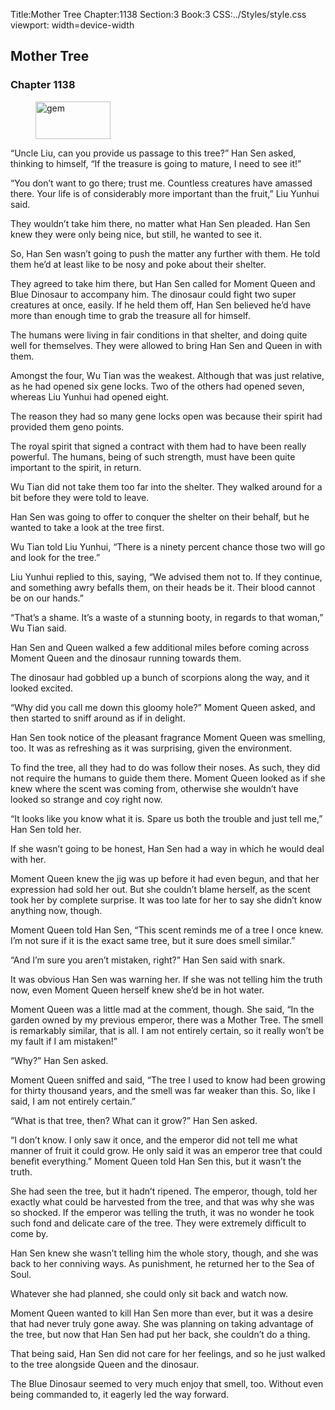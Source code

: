 Title:Mother Tree 
Chapter:1138 
Section:3 
Book:3 
CSS:../Styles/style.css 
viewport: width=device-width
  
## Mother Tree
### Chapter 1138 
<figure>
	<img src="../Images/gem.gif" alt="gem" id="gem" width="120" height="60" />
</figure>
  

  
  “Uncle Liu, can you provide us passage to this tree?” Han Sen asked, thinking to himself, “If the treasure is going to mature, I need to see it!”

“You don’t want to go there; trust me. Countless creatures have amassed there. Your life is of considerably more important than the fruit,” Liu Yunhui said.

They wouldn’t take him there, no matter what Han Sen pleaded. Han Sen knew they were only being nice, but still, he wanted to see it.

So, Han Sen wasn’t going to push the matter any further with them. He told them he’d at least like to be nosy and poke about their shelter.

They agreed to take him there, but Han Sen called for Moment Queen and Blue Dinosaur to accompany him. The dinosaur could fight two super creatures at once, easily. If he held them off, Han Sen believed he’d have more than enough time to grab the treasure all for himself.

The humans were living in fair conditions in that shelter, and doing quite well for themselves. They were allowed to bring Han Sen and Queen in with them.

Amongst the four, Wu Tian was the weakest. Although that was just relative, as he had opened six gene locks. Two of the others had opened seven, whereas Liu Yunhui had opened eight.

The reason they had so many gene locks open was because their spirit had provided them geno points.

The royal spirit that signed a contract with them had to have been really powerful. The humans, being of such strength, must have been quite important to the spirit, in return.

Wu Tian did not take them too far into the shelter. They walked around for a bit before they were told to leave.

Han Sen was going to offer to conquer the shelter on their behalf, but he wanted to take a look at the tree first.

Wu Tian told Liu Yunhui, “There is a ninety percent chance those two will go and look for the tree.”

Liu Yunhui replied to this, saying, “We advised them not to. If they continue, and something awry befalls them, on their heads be it. Their blood cannot be on our hands.”

“That’s a shame. It’s a waste of a stunning booty, in regards to that woman,” Wu Tian said.

Han Sen and Queen walked a few additional miles before coming across Moment Queen and the dinosaur running towards them.

The dinosaur had gobbled up a bunch of scorpions along the way, and it looked excited.

“Why did you call me down this gloomy hole?” Moment Queen asked, and then started to sniff around as if in delight.

Han Sen took notice of the pleasant fragrance Moment Queen was smelling, too. It was as refreshing as it was surprising, given the environment.

To find the tree, all they had to do was follow their noses. As such, they did not require the humans to guide them there. Moment Queen looked as if she knew where the scent was coming from, otherwise she wouldn’t have looked so strange and coy right now.

“It looks like you know what it is. Spare us both the trouble and just tell me,” Han Sen told her.

If she wasn’t going to be honest, Han Sen had a way in which he would deal with her.

Moment Queen knew the jig was up before it had even begun, and that her expression had sold her out. But she couldn’t blame herself, as the scent took her by complete surprise. It was too late for her to say she didn’t know anything now, though.

Moment Queen told Han Sen, “This scent reminds me of a tree I once knew. I’m not sure if it is the exact same tree, but it sure does smell similar.”

“And I’m sure you aren’t mistaken, right?” Han Sen said with snark.

It was obvious Han Sen was warning her. If she was not telling him the truth now, even Moment Queen herself knew she’d be in hot water.

Moment Queen was a little mad at the comment, though. She said, “In the garden owned by my previous emperor, there was a Mother Tree. The smell is remarkably similar, that is all. I am not entirely certain, so it really won’t be my fault if I am mistaken!”

“Why?” Han Sen asked.

Moment Queen sniffed and said, “The tree I used to know had been growing for thirty thousand years, and the smell was far weaker than this. So, like I said, I am not entirely certain.”

“What is that tree, then? What can it grow?” Han Sen asked.

“I don’t know. I only saw it once, and the emperor did not tell me what manner of fruit it could grow. He only said it was an emperor tree that could benefit everything.” Moment Queen told Han Sen this, but it wasn’t the truth.

She had seen the tree, but it hadn’t ripened. The emperor, though, told her exactly what could be harvested from the tree, and that was why she was so shocked. If the emperor was telling the truth, it was no wonder he took such fond and delicate care of the tree. They were extremely difficult to come by.

Han Sen knew she wasn’t telling him the whole story, though, and she was back to her conniving ways. As punishment, he returned her to the Sea of Soul.

Whatever she had planned, she could only sit back and watch now.

Moment Queen wanted to kill Han Sen more than ever, but it was a desire that had never truly gone away. She was planning on taking advantage of the tree, but now that Han Sen had put her back, she couldn’t do a thing.

That being said, Han Sen did not care for her feelings, and so he just walked to the tree alongside Queen and the dinosaur.

The Blue Dinosaur seemed to very much enjoy that smell, too. Without even being commanded to, it eagerly led the way forward.
